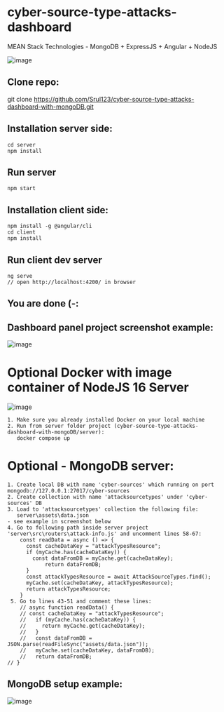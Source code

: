 # cyber-source-type-attacks-dashboard
MEAN Stack Technologies - MongoDB + ExpressJS + Angular + NodeJS

![image](https://user-images.githubusercontent.com/31043411/198828746-5b0e0a0b-da70-4780-9817-857799de47b2.png)




## Clone repo:
git clone https://github.com/Srul123/cyber-source-type-attacks-dashboard-with-mongoDB.git

## Installation server side:
    cd server 
    npm install

## Run server
    npm start

## Installation client side:
    npm install -g @angular/cli
    cd client
    npm install

## Run client dev server
    ng serve
    // open http://localhost:4200/ in browser
    
## You are done (-:
    
## Dashboard panel project screenshot example:		
![image](https://user-images.githubusercontent.com/31043411/198828452-170d268d-496d-43e8-a90a-2ae09a30b7c7.png)    

# Optional Docker with image container of NodeJS 16 Server
![image](https://user-images.githubusercontent.com/31043411/202275317-17ac04df-91fd-4d5a-8b36-27b114824892.png)


    1. Make sure you already installed Docker on your local machine
    2. Run from server folder project (cyber-source-type-attacks-dashboard-with-mongoDB/server): 
       docker compose up

# Optional - MongoDB server:
    1. Create local DB with name 'cyber-sources' which running on port mongodb://127.0.0.1:27017/cyber-sources
    2. Create collection with name 'attacksourcetypes' under 'cyber-sources' DB
    3. Load to 'attacksourcetypes' collection the following file: 
       server\assets\data.json
	- see example in screenshot below
    4. Go to following path inside server project 'server\src\routers\attack-info.js' and uncomment lines 58-67:
		const readData = async () => {
		  const cacheDataKey = "attackTypesResource";
		  if (myCache.has(cacheDataKey)) {
		    const dataFromDB = myCache.get(cacheDataKey);
    		    return dataFromDB;
		  }
		  const attackTypesResource = await AttackSourceTypes.find();
		  myCache.set(cacheDataKey, attackTypesResource);
		  return attackTypesResource;
		}
     5. Go to lines 43-51 and comment these lines:
        // async function readData() {
		// const cacheDataKey = "attackTypesResource";
		//   if (myCache.has(cacheDataKey)) {
		//     return myCache.get(cacheDataKey);
		//   }
		//   const dataFromDB = JSON.parse(readFileSync("assets/data.json"));
		//   myCache.set(cacheDataKey, dataFromDB);
		//   return dataFromDB;
	// }
	



## MongoDB setup example:
![image](https://user-images.githubusercontent.com/31043411/198828471-3ae78552-2e2e-4bdf-96e4-7880c1873aaf.png)

